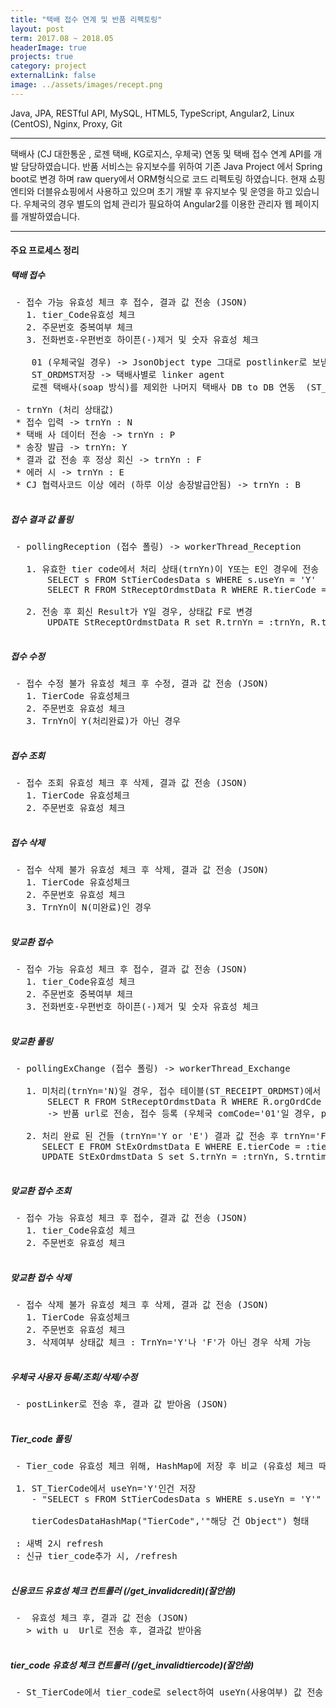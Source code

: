 ```yaml
---
title: "택배 접수 연계 및 반품 리펙토링"
layout: post
term: 2017.08 ~ 2018.05
headerImage: true
projects: true
category: project
externalLink: false
image: ../assets/images/recept.png
---
```


Java, JPA, RESTful API, MySQL, HTML5, TypeScript, Angular2, Linux (CentOS), Nginx, Proxy, Git

---

택배사 (CJ 대한통운 , 로젠 택배, KG로지스, 우체국) 연동 및 택배 접수 연계 API를 개발 담당하였습니다.
반품 서비스는 유지보수를 위하여 기존 Java Project 에서 Spring boot로 변경 하며 raw query에서 ORM형식으로 코드 리펙토링 하였습니다.
현재 쇼핑엔티와 더블유쇼핑에서 사용하고 있으며 초기 개발 후 유지보수 및 운영을 하고 있습니다.
우체국의 경우 별도의 업체 관리가 필요하여 Angular2를 이용한 관리자 웹 페이지를 개발하였습니다.

---

<h4>주요 프로세스 정리</h4>

 <h5>택배 접수</h5>


 <pre>
 - 접수 가능 유효성 체크 후 접수, 결과 값 전송 (JSON)
   1. tier_Code유효성 체크
   2. 주문번호 중복여부 체크
   3. 전화번호-우편번호 하이픈(-)제거 및 숫자 유효성 체크

    01 (우체국일 경우) -> JsonObject type 그대로 postlinker로 보냄
    ST_ORDMST저장 -> 택배사별로 linker agent
    로젠 택배사(soap 방식)를 제외한 나머지 택배사 DB to DB 연동  (ST_ORDMST에 저장된 택배사 코드로 linker agent들이 자체 처리)

 - trnYn (처리 상태값)
 * 접수 입력 -> trnYn : N
 * 택배 사 데이터 전송 -> trnYn : P
 * 송장 발급 -> trnYn: Y
 * 결과 값 전송 후 정상 회신 -> trnYn : F
 * 에러 시 -> trnYn : E
 * CJ 협력사코드 이상 에러 (하루 이상 송장발급안됨) -> trnYn : B
 </pre>

 <h5>접수 결과 값 폴링</h5>

 <pre>
 - pollingReception (접수 폴링) -> workerThread_Reception

   1. 유효한 tier code에서 처리 상태(trnYn)이 Y또는 E인 경우에 전송
       SELECT s FROM StTierCodesData s WHERE s.useYn = 'Y'
       SELECT R FROM StReceptOrdmstData R WHERE R.tierCode = :tierCode AND (R.trnYn = 'Y' OR R.trnYn = 'E')

   2. 전송 후 회신 Result가 Y일 경우, 상태값 F로 변경
       UPDATE StReceptOrdmstData R set R.trnYn = :trnYn, R.trnTim = :trnTim WHERE R.tierCode = :tierCode AND R.orgOrdCde = :orgOrdCde
 </pre>

 <h5>접수 수정</h5>

 <pre>
 - 접수 수정 불가 유효성 체크 후 수정, 결과 값 전송 (JSON)
   1. TierCode 유효성체크
   2. 주문번호 유효성 체크
   3. TrnYn이 Y(처리완료)가 아닌 경우
 </pre>

 <h5>접수 조회</h5>

 <pre>
 - 접수 조회 유효성 체크 후 삭제, 결과 값 전송 (JSON)
   1. TierCode 유효성체크
   2. 주문번호 유효성 체크
 </pre>

 <h5>접수 삭제</h5>

 <pre>
 - 접수 삭제 불가 유효성 체크 후 삭제, 결과 값 전송 (JSON)
   1. TierCode 유효성체크
   2. 주문번호 유효성 체크
   3. TrnYn이 N(미완료)인 경우
 </pre>

 <h5>맞교환 접수</h5>

 <pre>
 - 접수 가능 유효성 체크 후 접수, 결과 값 전송 (JSON)
   1. tier_Code유효성 체크
   2. 주문번호 중복여부 체크
   3. 전화번호-우편번호 하이픈(-)제거 및 숫자 유효성 체크
 </pre>

 <h5>맞교환 폴링</h5>

 <pre>
 - pollingExChange (접수 폴링) -> workerThread_Exchange

   1. 미처리(trnYn='N)일 경우, 접수 테이블(ST_RECEIPT_ORDMST)에서 전 주문 건 정보 찾아 반품 처리
       SELECT R FROM StReceptOrdmstData R WHERE R.orgOrdCde = :orgOrdCde AND  R.tierCode = :tierCode
       -> 반품 url로 전송, 접수 등록 (우체국 comCode='01'일 경우, postlink로 접수 등록)

   2. 처리 완료 된 건들 (trnYn='Y or 'E') 결과 값 전송 후 trnYn='F' 처리 (JSON call back)
      SELECT E FROM StExOrdmstData E WHERE E.tierCode = :tierCode AND (E.trnYn = 'Y' OR E.trnYn = 'E')"
      UPDATE StExOrdmstData S set S.trnYn = :trnYn, S.trntim = :trnTim WHERE S.tierCode = :tierCode AND S.ordCde = :ordCde"
 </pre>

 <h5>맞교환 접수 조회</h5>

 <pre>
 - 접수 가능 유효성 체크 후 접수, 결과 값 전송 (JSON)
   1. tier_Code유효성 체크
   2. 주문번호 유효성 체크
 </pre>


 <h5>맞교환 접수 삭제</h5>

 <pre>
 - 접수 삭제 불가 유효성 체크 후 삭제, 결과 값 전송 (JSON)
   1. TierCode 유효성체크
   2. 주문번호 유효성 체크
   3. 삭제여부 상태값 체크 : TrnYn='Y'나 'F'가 아닌 경우 삭제 가능
 </pre>

 <h5>우체국 사용자 등록/조회/삭제/수정</h5>

 <pre>
 - postLinker로 전송 후, 결과 값 받아옴 (JSON)
 </pre>

 <h5>Tier_code 폴링</h5>

 <pre>
 - Tier_code 유효성 체크 위해, HashMap에 저장 후 비교 (유효성 체크 때마다 select시간 줄이기 위함)

 1. ST_TierCode에서 useYn='Y'인건 저장
    - "SELECT s FROM StTierCodesData s WHERE s.useYn = 'Y'"

    tierCodesDataHashMap("TierCode",'"해당 건 Object") 형태

 : 새벽 2시 refresh
 : 신규 tier_code추가 시, /refresh
 </pre>

 <h5>신용코드 유효성 체크 컨트롤러 (/get_invalidcredit)(잘안씀)</h5>

 <pre>
 -  유효성 체크 후, 결과 값 전송 (JSON)
   > with u  Url로 전송 후, 결과값 받아옴
 </pre>


 <h5>tier_code 유효성 체크 컨트롤러 (/get_invalidtiercode)(잘안씀)</h5>

 <pre>
 - St_TierCode에서 tier_code로 select하여 useYn(사용여부) 값 전송
 </pre>